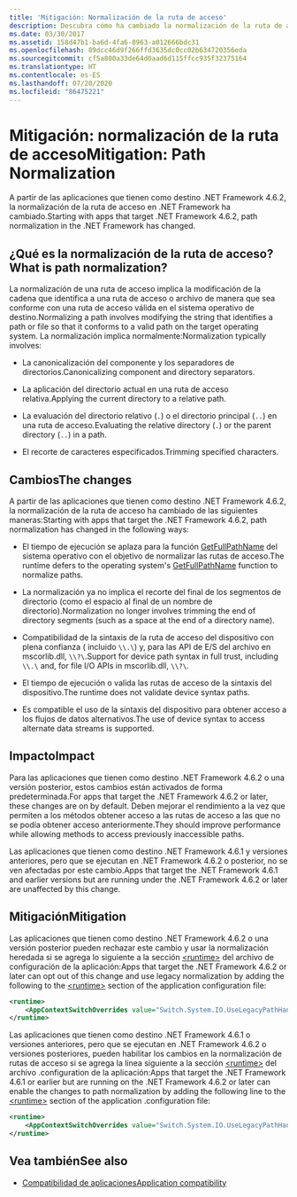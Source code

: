 ```yaml
---
title: 'Mitigación: Normalización de la ruta de acceso'
description: Descubra cómo ha cambiado la normalización de la ruta de acceso en .NET Framework a partir de las aplicaciones que tienen como destino .NET Framework 4.6.2.
ms.date: 03/30/2017
ms.assetid: 158d47b1-ba6d-4fa6-8963-a012666bdc31
ms.openlocfilehash: 89dcc46d9f266ffd3635dc0cc02b634720356eda
ms.sourcegitcommit: cf5a800a33de64d0aad6d115ffcc935f32375164
ms.translationtype: HT
ms.contentlocale: es-ES
ms.lasthandoff: 07/20/2020
ms.locfileid: "86475221"
---
```

# <a name="mitigation-path-normalization"></a><span data-ttu-id="cfbdf-103">Mitigación: normalización de la ruta de acceso</span><span class="sxs-lookup"><span data-stu-id="cfbdf-103">Mitigation: Path Normalization</span></span>
<span data-ttu-id="cfbdf-104">A partir de las aplicaciones que tienen como destino .NET Framework 4.6.2, la normalización de la ruta de acceso en .NET Framework ha cambiado.</span><span class="sxs-lookup"><span data-stu-id="cfbdf-104">Starting with apps that target .NET Framework 4.6.2, path normalization in the .NET Framework has changed.</span></span>  
  
## <a name="what-is-path-normalization"></a><span data-ttu-id="cfbdf-105">¿Qué es la normalización de la ruta de acceso?</span><span class="sxs-lookup"><span data-stu-id="cfbdf-105">What is path normalization?</span></span>  
 <span data-ttu-id="cfbdf-106">La normalización de una ruta de acceso implica la modificación de la cadena que identifica a una ruta de acceso o archivo de manera que sea conforme con una ruta de acceso válida en el sistema operativo de destino.</span><span class="sxs-lookup"><span data-stu-id="cfbdf-106">Normalizing a path involves modifying the string that identifies a path or file so that it conforms to a valid path on the target operating system.</span></span> <span data-ttu-id="cfbdf-107">La normalización implica normalmente:</span><span class="sxs-lookup"><span data-stu-id="cfbdf-107">Normalization typically involves:</span></span>  
  
- <span data-ttu-id="cfbdf-108">La canonicalización del componente y los separadores de directorios.</span><span class="sxs-lookup"><span data-stu-id="cfbdf-108">Canonicalizing component and directory separators.</span></span>  
  
- <span data-ttu-id="cfbdf-109">La aplicación del directorio actual en una ruta de acceso relativa.</span><span class="sxs-lookup"><span data-stu-id="cfbdf-109">Applying the current directory to a relative path.</span></span>  
  
- <span data-ttu-id="cfbdf-110">La evaluación del directorio relativo (`.`) o el directorio principal (`..`) en una ruta de acceso.</span><span class="sxs-lookup"><span data-stu-id="cfbdf-110">Evaluating the relative directory (`.`) or the parent directory (`..`) in a path.</span></span>  
  
- <span data-ttu-id="cfbdf-111">El recorte de caracteres especificados.</span><span class="sxs-lookup"><span data-stu-id="cfbdf-111">Trimming specified characters.</span></span>  
  
## <a name="the-changes"></a><span data-ttu-id="cfbdf-112">Cambios</span><span class="sxs-lookup"><span data-stu-id="cfbdf-112">The changes</span></span>  
 <span data-ttu-id="cfbdf-113">A partir de las aplicaciones que tienen como destino .NET Framework 4.6.2, la normalización de la ruta de acceso ha cambiado de las siguientes maneras:</span><span class="sxs-lookup"><span data-stu-id="cfbdf-113">Starting with apps that target the .NET Framework 4.6.2, path normalization has changed in the following ways:</span></span>  
  
- <span data-ttu-id="cfbdf-114">El tiempo de ejecución se aplaza para la función [GetFullPathName](/windows/desktop/api/fileapi/nf-fileapi-getfullpathnamea) del sistema operativo con el objetivo de normalizar las rutas de acceso.</span><span class="sxs-lookup"><span data-stu-id="cfbdf-114">The runtime defers to the operating system's [GetFullPathName](/windows/desktop/api/fileapi/nf-fileapi-getfullpathnamea) function to normalize paths.</span></span>  
  
- <span data-ttu-id="cfbdf-115">La normalización ya no implica el recorte del final de los segmentos de directorio (como el espacio al final de un nombre de directorio).</span><span class="sxs-lookup"><span data-stu-id="cfbdf-115">Normalization no longer involves trimming the end of directory segments (such as a space at the end of a directory name).</span></span>  
  
- <span data-ttu-id="cfbdf-116">Compatibilidad de la sintaxis de la ruta de acceso del dispositivo con plena confianza ( incluido `\\.\`) y, para las API de E/S del archivo en mscorlib.dll, `\\?\`.</span><span class="sxs-lookup"><span data-stu-id="cfbdf-116">Support for device path syntax in full trust, including  `\\.\` and, for file I/O APIs   in mscorlib.dll, `\\?\`.</span></span>  
  
- <span data-ttu-id="cfbdf-117">El tiempo de ejecución o valida las rutas de acceso de la sintaxis del dispositivo.</span><span class="sxs-lookup"><span data-stu-id="cfbdf-117">The runtime does not validate device syntax paths.</span></span>  
  
- <span data-ttu-id="cfbdf-118">Es compatible el uso de la sintaxis del dispositivo para obtener acceso a los flujos de datos alternativos.</span><span class="sxs-lookup"><span data-stu-id="cfbdf-118">The use of device syntax to access alternate data streams is supported.</span></span>  
  
## <a name="impact"></a><span data-ttu-id="cfbdf-119">Impacto</span><span class="sxs-lookup"><span data-stu-id="cfbdf-119">Impact</span></span>  

<span data-ttu-id="cfbdf-120">Para las aplicaciones que tienen como destino .NET Framework 4.6.2 o una versión posterior, estos cambios están activados de forma predeterminada.</span><span class="sxs-lookup"><span data-stu-id="cfbdf-120">For apps that target the .NET Framework 4.6.2 or later, these changes are on  by default.</span></span> <span data-ttu-id="cfbdf-121">Deben mejorar el rendimiento a la vez que permiten a los métodos obtener acceso a las rutas de acceso a las que no se podía obtener acceso anteriormente.</span><span class="sxs-lookup"><span data-stu-id="cfbdf-121">They should improve performance while allowing methods to access previously inaccessible paths.</span></span>  
  
<span data-ttu-id="cfbdf-122">Las aplicaciones que tienen como destino .NET Framework 4.6.1 y versiones anteriores, pero que se ejecutan en .NET Framework 4.6.2 o posterior, no se ven afectadas por este cambio.</span><span class="sxs-lookup"><span data-stu-id="cfbdf-122">Apps that target the .NET Framework 4.6.1 and earlier versions but are running under the .NET Framework 4.6.2 or later are unaffected by this change.</span></span>  
  
## <a name="mitigation"></a><span data-ttu-id="cfbdf-123">Mitigación</span><span class="sxs-lookup"><span data-stu-id="cfbdf-123">Mitigation</span></span>  
 <span data-ttu-id="cfbdf-124">Las aplicaciones que tienen como destino .NET Framework 4.6.2 o una versión posterior pueden rechazar este cambio y usar la normalización heredada si se agrega lo siguiente a la sección [\<runtime>](../configure-apps/file-schema/runtime/runtime-element.md) del archivo de configuración de la aplicación:</span><span class="sxs-lookup"><span data-stu-id="cfbdf-124">Apps that target the .NET Framework 4.6.2 or later can opt out of this change and use legacy normalization by adding the following to the [\<runtime>](../configure-apps/file-schema/runtime/runtime-element.md) section of the application configuration file:</span></span>  
  
```xml  
<runtime>  
    <AppContextSwitchOverrides value="Switch.System.IO.UseLegacyPathHandling=true" />
</runtime>  
```  
  
<span data-ttu-id="cfbdf-125">Las aplicaciones que tienen como destino .NET Framework 4.6.1 o versiones anteriores, pero que se ejecutan en .NET Framework 4.6.2 o versiones posteriores, pueden habilitar los cambios en la normalización de rutas de acceso si se agrega la línea siguiente a la sección [\<runtime>](../configure-apps/file-schema/runtime/runtime-element.md) del archivo .configuration de la aplicación:</span><span class="sxs-lookup"><span data-stu-id="cfbdf-125">Apps that target the .NET Framework 4.6.1 or earlier but are running on the .NET Framework 4.6.2 or later can enable the changes to path normalization by adding the following line to the [\<runtime>](../configure-apps/file-schema/runtime/runtime-element.md) section of the application .configuration file:</span></span>  
  
```xml  
<runtime>  
    <AppContextSwitchOverrides value="Switch.System.IO.UseLegacyPathHandling=false" />
</runtime>  
```  
  
## <a name="see-also"></a><span data-ttu-id="cfbdf-126">Vea también</span><span class="sxs-lookup"><span data-stu-id="cfbdf-126">See also</span></span>

- [<span data-ttu-id="cfbdf-127">Compatibilidad de aplicaciones</span><span class="sxs-lookup"><span data-stu-id="cfbdf-127">Application compatibility</span></span>](application-compatibility.md)
